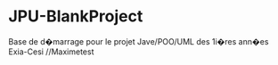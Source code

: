 # JPU-BlankProject
Base de d�marrage pour le projet Jave/POO/UML des 1i�res ann�es Exia-Cesi
//Maximetest
